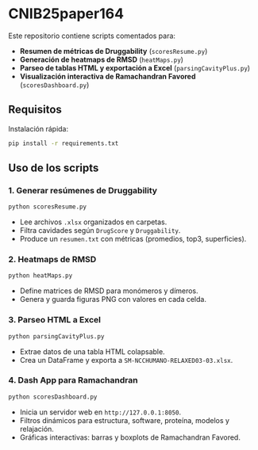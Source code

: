 # CNIB25paper164

Este repositorio contiene scripts comentados para:

- **Resumen de métricas de Druggability** (`scoresResume.py`)
- **Generación de heatmaps de RMSD** (`heatMaps.py`)
- **Parseo de tablas HTML y exportación a Excel** (`parsingCavityPlus.py`)
- **Visualización interactiva de Ramachandran Favored** (`scoresDashboard.py`)

## Requisitos

Instalación rápida:

```bash
pip install -r requirements.txt
```

## Uso de los scripts

### 1. Generar resúmenes de Druggability

```bash
python scoresResume.py
```

- Lee archivos `.xlsx` organizados en carpetas.
- Filtra cavidades según `DrugScore` y `Druggability`.
- Produce un `resumen.txt` con métricas (promedios, top3, superficies).

### 2. Heatmaps de RMSD

```bash
python heatMaps.py
```

- Define matrices de RMSD para monómeros y dímeros.
- Genera y guarda figuras PNG con valores en cada celda.

### 3. Parseo HTML a Excel

```bash
python parsingCavityPlus.py
```

- Extrae datos de una tabla HTML colapsable.
- Crea un DataFrame y exporta a `SM-NCCHUMANO-RELAXED03-03.xlsx`.

### 4. Dash App para Ramachandran

```bash
python scoresDashboard.py
```

- Inicia un servidor web en `http://127.0.0.1:8050`.
- Filtros dinámicos para estructura, software, proteína, modelos y relajación.
- Gráficas interactivas: barras y boxplots de Ramachandran Favored.

